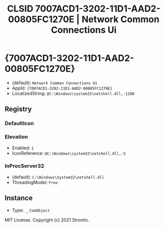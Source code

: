 ﻿---
title: "CLSID 7007ACD1-3202-11D1-AAD2-00805FC1270E | Network Common Connections Ui"
excerpt: What is COM-Object CLSID 7007ACD1-3202-11D1-AAD2-00805FC1270E?
---

# {7007ACD1-3202-11D1-AAD2-00805FC1270E}

* (default): `Network Common Connections Ui`
* AppId: `{7007ACD1-3202-11D1-AAD2-00805FC1270E}`
* LocalizedString: `@C:\Windows\system32\netshell.dll,-1200`

## Registry


### DefaultIcon


### Elevation

* Enabled: `1`
* IconReference: `@C:\Windows\system32\netshell.dll,-5`

### InProcServer32

* (default): `C:\Windows\System32\netshell.dll`
* ThreadingModel: `Free`

## Instance

* Type: `__ComObject`

MIT License. Copyright (c) 2021 Strontic.


